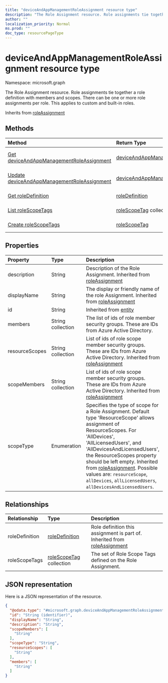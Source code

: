 ```yaml
---
title: "deviceAndAppManagementRoleAssignment resource type"
description: "The Role Assignment resource. Role assignments tie together a role definition with members and scopes. There can be one or more role assignments per role. This applies to custom and built-in roles."
author: ""
localization_priority: Normal
ms.prod: ""
doc_type: resourcePageType
---
```


# deviceAndAppManagementRoleAssignment resource type


Namespace: microsoft.graph

The Role Assignment resource. Role assignments tie together a role definition with members and scopes. There can be one or more role assignments per role. This applies to custom and built-in roles.


Inherits from [roleAssignment](../resources/roleassignment.md)

## Methods
|Method|Return Type|Description|
|:---|:---|:---|
|[Get deviceAndAppManagementRoleAssignment](../api/deviceandappmanagementroleassignment-get.md)|[deviceAndAppManagementRoleAssignment](../resources/deviceandappmanagementroleassignment.md)|Read properties and relationships of the [deviceAndAppManagementRoleAssignment](../resources/deviceandappmanagementroleassignment.md) object.|
|[Update deviceAndAppManagementRoleAssignment](../api/deviceandappmanagementroleassignment-update.md)|[deviceAndAppManagementRoleAssignment](../resources/deviceandappmanagementroleassignment.md)|Update the properties of a [deviceAndAppManagementRoleAssignment](../resources/deviceandappmanagementroleassignment.md) object.|
|[Get roleDefinition](../api/roledefinition-get.md)|[roleDefinition](../resources/roledefinition.md)|Read properties and relationships of the [roleDefinition](../resources/roledefinition.md) object.|
|[List roleScopeTags](../api/deviceandappmanagementroleassignment-list-rolescopetags.md)|[roleScopeTag](../resources/rolescopetag.md) collection|Get the roleScopeTags from the roleScopeTags navigation property.|
|[Create roleScopeTags](../api/deviceandappmanagementroleassignment-post-rolescopetags.md)|[roleScopeTag](../resources/rolescopetag.md)|Create roleScopeTags by posting to the roleScopeTags collection.|

## Properties
|Property|Type|Description|
|:---|:---|:---|
|description|String|Description of the Role Assignment. Inherited from [roleAssignment](../resources/roleassignment.md)|
|displayName|String|The display or friendly name of the role Assignment. Inherited from [roleAssignment](../resources/roleassignment.md)|
|id|String| Inherited from [entity](../resources/entity.md)|
|members|String collection|The list of ids of role member security groups. These are IDs from Azure Active Directory.|
|resourceScopes|String collection|List of ids of role scope member security groups.  These are IDs from Azure Active Directory. Inherited from [roleAssignment](../resources/roleassignment.md)|
|scopeMembers|String collection|List of ids of role scope member security groups.  These are IDs from Azure Active Directory. Inherited from [roleAssignment](../resources/roleassignment.md)|
|scopeType|Enumeration|Specifies the type of scope for a Role Assignment. Default type 'ResourceScope' allows assignment of ResourceScopes. For 'AllDevices', 'AllLicensedUsers', and 'AllDevicesAndLicensedUsers', the ResourceScopes property should be left empty. Inherited from [roleAssignment](../resources/roleassignment.md). Possible values are: `resourceScope`, `allDevices`, `allLicensedUsers`, `allDevicesAndLicensedUsers`.|

## Relationships
|Relationship|Type|Description|
|:---|:---|:---|
|roleDefinition|[roleDefinition](../resources/roledefinition.md)|Role definition this assignment is part of. Inherited from [roleAssignment](../resources/roleassignment.md)|
|roleScopeTags|[roleScopeTag](../resources/rolescopetag.md) collection|The set of Role Scope Tags defined on the Role Assignment.|

## JSON representation
Here is a JSON representation of the resource.
<!-- {
  "blockType": "resource",
  "keyProperty": "id",
  "@odata.type": "microsoft.graph.deviceAndAppManagementRoleAssignment",
  "baseType": "microsoft.graph.roleAssignment",
  "openType": false
}
-->
``` json
{
  "@odata.type": "#microsoft.graph.deviceAndAppManagementRoleAssignment",
  "id": "String (identifier)",
  "displayName": "String",
  "description": "String",
  "scopeMembers": [
    "String"
  ],
  "scopeType": "String",
  "resourceScopes": [
    "String"
  ],
  "members": [
    "String"
  ]
}
```

